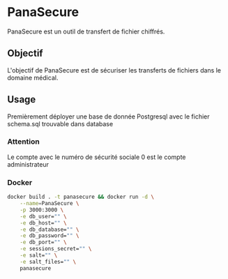 # PanaSecure

PanaSecure est un outil de transfert de fichier chiffrés.

## Objectif

L'objectif de PanaSecure est de sécuriser les transferts de fichiers dans le domaine médical.

## Usage

Premièrement déployer une base de donnée Postgresql avec le fichier schema.sql trouvable dans database


### Attention

Le compte avec le numéro de sécurité sociale 0 est le compte administrateur

### Docker

```bash
docker build . -t panasecure && docker run -d \
    --name=PanaSecure \
    -p 3000:3000 \
    -e db_user="" \
    -e db_host="" \
    -e db_database="" \
    -e db_password="" \
    -e db_port="" \
    -e sessions_secret="" \
    -e salt="" \
    -e salt_files="" \
    panasecure
```
